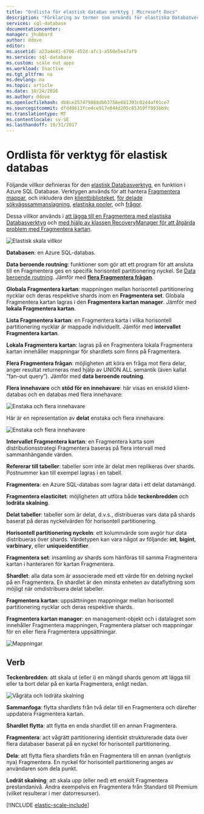 ```yaml
---
title: "Ordlista för elastisk databas verktyg | Microsoft Docs"
description: "Förklaring av termer som används för elastiska Databasverktyg"
services: sql-database
documentationcenter: 
manager: jhubbard
author: ddove
editor: 
ms.assetid: a23a4e81-6706-452d-afc1-a550e5e47af9
ms.service: sql-database
ms.custom: scale out apps
ms.workload: Inactive
ms.tgt_pltfrm: na
ms.devlang: na
ms.topic: article
ms.date: 10/24/2016
ms.author: ddove
ms.openlocfilehash: db8ce257479888db63758e681393c0244af01ce7
ms.sourcegitcommit: dfd49613fce4ce917e844d205c85359ff093bb9c
ms.translationtype: MT
ms.contentlocale: sv-SE
ms.lasthandoff: 10/31/2017
---
```

# <a name="elastic-database-tools-glossary"></a>Ordlista för verktyg för elastisk databas
Följande villkor definieras för den [elastisk Databasverktyg](sql-database-elastic-scale-introduction.md), en funktion i Azure SQL Database. Verktygen används för att hantera [Fragmentera mappar](sql-database-elastic-scale-shard-map-management.md), och inkludera den [klientbiblioteket](sql-database-elastic-database-client-library.md), [för delade sökvägssammanslagning](sql-database-elastic-scale-overview-split-and-merge.md), [elastiska pooler](sql-database-elastic-pool.md), och [frågor](sql-database-elastic-query-overview.md). 

Dessa villkor används i [att lägga till en Fragmentera med elastiska Databasverktyg](sql-database-elastic-scale-add-a-shard.md) och [med hjälp av klassen RecoveryManager för att åtgärda problem med Fragmentera kartan](sql-database-elastic-database-recovery-manager.md).

![Elastisk skala villkor][1]

**Databasen**: en Azure SQL-databas. 

**Data beroende routning**: funktioner som gör att ett program för att ansluta till en Fragmentera ges en specifik horisontell partitionering nyckel. Se [Data beroende routning](sql-database-elastic-scale-data-dependent-routing.md). Jämför med  **[flera Fragmentera frågan](sql-database-elastic-scale-multishard-querying.md)**.

**Globala Fragmentera kartan**: mappningen mellan horisontell partitionering nycklar och deras respektive shards inom en **Fragmentera set**. Globala Fragmentera kartan lagras i den **Fragmentera kartan manager**. Jämför med **lokala Fragmentera kartan**.

**Lista Fragmentera kartan**: en Fragmentera karta i vilka horisontell partitionering nycklar är mappade individuellt. Jämför med **intervallet Fragmentera kartan**.   

**Lokala Fragmentera kartan**: lagras på en Fragmentera lokala Fragmentera kartan innehåller mappningar för shardlets som finns på Fragmentera.

**Flera Fragmentera frågan**: möjligheten att köra en fråga mot flera delar, anger resultat returneras med hjälp av UNION ALL semantik (även kallat ”fan-out query”). Jämför med **data beroende routning**.

**Flera innehavare** och **stöd för en innehavare**: här visas en enskild klient-databas och en databas med flera innehavare:

![Enstaka och flera innehavare](./media/sql-database-elastic-scale-glossary/multi-single-simple.png)

Här är en representation av **delat** enstaka och flera innehavare. 

![Enstaka och flera innehavare](./media/sql-database-elastic-scale-glossary/shards-single-multi.png)

**Intervallet Fragmentera kartan**: en Fragmentera karta som distributionsstrategi Fragmentera baseras på flera intervall med sammanhängande värden. 

**Refererar till tabeller**: tabeller som inte är delat men replikeras över shards. Postnummer kan till exempel lagras i en tabell. 

**Fragmentera**: en Azure SQL-databas som lagrar data i ett delat datamängd. 

**Fragmentera elasticitet**: möjligheten att utföra både **teckenbredden** och **lodräta skalning**.

**Delat tabeller**: tabeller som är delat, d.v.s., distribueras vars data på shards baserat på deras nyckelvärden för horisontell partitionering. 

**Horisontell partitionering nyckeln**: ett kolumnvärde som avgör hur data distribueras över shards. Värdetypen kan vara något av följande: **int**, **bigint**, **varbinary**, eller **uniqueidentifier**. 

**Fragmentera set**: insamling av shards som hänföras till samma Fragmentera kartan i hanteraren för kartan Fragmentera.  

**Shardlet**: alla data som är associerade med ett värde för en delning nyckel på en Fragmentera. En shardlet är den minsta enheten av dataflyttning som möjligt när omdistribuera delat tabeller. 

**Fragmentera kartan**: uppsättningen mappningar mellan horisontell partitionering nycklar och deras respektive shards.

**Fragmentera kartan manager**: en management-objekt och i datalagret som innehåller Fragmentera mappningen, Fragmentera platser och mappningar för en eller flera Fragmentera uppsättningar.

![Mappningar][2]

## <a name="verbs"></a>Verb
**Teckenbredden**: att skala ut (eller i) en mängd shards genom att lägga till eller ta bort delar på en karta Fragmentera, enligt nedan.

![Vågräta och lodräta skalning][3]

**Sammanfoga**: flytta shardlets från två delar till en Fragmentera och därefter uppdatera Fragmentera kartan.

**Shardlet flytta**: att flytta en enda shardlet till en annan Fragmentera. 

**Fragmentera**: act vågrätt partitionering identiskt strukturerade data över flera databaser baserat på en nyckel för horisontell partitionering.

**Dela**: att flytta flera shardlets från en Fragmentera till en annan (vanligtvis nya) Fragmentera. En nyckel för horisontell partitionering anges av användaren som dela punkt.

**Lodrät skalning**: att skala upp (eller ned) ett enskilt Fragmentera prestandanivå. Ändra exempelvis en Fragmentera från Standard till Premium (vilket resulterar i mer datorresurser). 

[!INCLUDE [elastic-scale-include](../../includes/elastic-scale-include.md)]

<!--Image references-->
[1]: ./media/sql-database-elastic-scale-glossary/glossary.png
[2]: ./media/sql-database-elastic-scale-glossary/mappings.png
[3]: ./media/sql-database-elastic-scale-glossary/h_versus_vert.png

